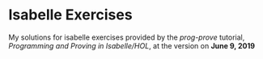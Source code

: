 # Isabelle Exercises

My solutions for isabelle exercises provided by the *prog-prove* tutorial, *Programming and Proving in Isabelle/HOL*, at the version on **June 9, 2019**
